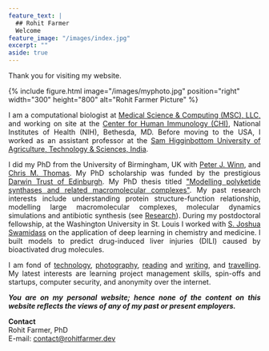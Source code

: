 ```yaml
---
feature_text: |
  ## Rohit Farmer
  Welcome
feature_image: "/images/index.jpg"
excerpt: ""
aside: true
---
```


Thank you for visiting my website.  

{% include figure.html image="/images/myphoto.jpg" position="right" width="300" height="800" alt="Rohit Farmer Picture" %}
<p style="text-align: justify;"> 
I am a computational biologist at <a href="https://www.mscweb.com" target="_blank">Medical Science & Computing (MSC), LLC,</a> and working on site at the <a href="https://chi.niaid.nih.gov" target="_blank">Center for Human Immunology (CHI)</a>, National Institutes of Health (NIH), Bethesda, MD. Before moving to the USA, I worked as an assistant professor at the <a href="http://shuats.edu.in/" target="_blank">Sam Higginbottom University of Agriculture, Technology & Sciences, India</a>.  
</p>

<p style="text-align: justify;"> 
I did my PhD from the University of Birmingham, UK with <a href="https://www.birmingham.ac.uk/staff/profiles/biosciences/winn-peter.aspx" target="_blank">Peter J. Winn</a>, and <a href="https://www.birmingham.ac.uk/staff/profiles/biosciences/thomas-chris.aspx" target="_blank">Chris M. Thomas</a>. My PhD scholarship was funded by the prestigious <a href="https://www.birmingham.ac.uk/postgraduate/funding/darwin-studentships.aspx" target="_blank">Darwin Trust of Edinburgh</a>. My PhD thesis titled <a href="https://etheses.bham.ac.uk/id/eprint/5909/" target="_blank">"Modelling polyketide synthases and related macromolecular complexes"</a>. My past research interests include understanding protein structure-function relationship, modelling large macromolecular complexes, molecular dynamics simulations and antibiotic synthesis (see <a href="https://rohitfarmer.github.io/research/">Research</a>). During my postdoctoral fellowship, at the Washington University in St. Louis I worked with <a href="http://swami.wustl.edu/" target="_blank">S. Joshua Swamidass</a> on the application of deep learning in chemistry and medicine. I built models to predict drug-induced liver injuries (DILI) caused by bioactivated drug molecules.  
</p>

<p style="text-align: justify;"> 
I am fond of <a href="https://dev.to/rohitfarmer" target="_blank">technology</a>, <a href="https://unsplash.com/@rohitfarmer" target="_blank">photography</a>, <a href="https://www.goodreads.com/user/show/82085648-rohit-farmer" target="_blank">reading</a> and <a href="https://medium.com/@rohitfarmer" target="_blank">writing</a>, and <a href="https://www.couchsurfing.com/people/rohitfarmer" target="_blank">travelling</a>. My latest interests are learning project management skills, spin-offs and startups, computer security, and anonymity over the internet.  
</p>

<p style="text-align: justify; font-style: italic; font-weight: bold;"> 
You are on my personal website; hence none of the content on this website reflects the views of any of my past or present employers.
</p>

**Contact**  
Rohit Farmer, PhD  
E-mail: [contact@rohitfarmer.dev](mailto:contact@rohitfarmer.dev)  
